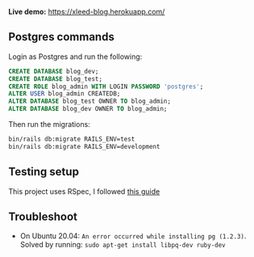 **Live demo:** https://xleed-blog.herokuapp.com/

## Postgres commands

Login as Postgres and run the following:

```sql
CREATE DATABASE blog_dev;
CREATE DATABASE blog_test;
CREATE ROLE blog_admin WITH LOGIN PASSWORD 'postgres';
ALTER USER blog_admin CREATEDB;
ALTER DATABASE blog_test OWNER TO blog_admin;
ALTER DATABASE blog_dev OWNER TO blog_admin;
```

Then run the migrations:

```bash
bin/rails db:migrate RAILS_ENV=test
bin/rails db:migrate RAILS_ENV=development
```

## Testing setup

This project uses RSpec, I followed [this guide](https://danielabaron.me/blog/start-rails-6-project-with-rspec/)

## Troubleshoot

* On Ubuntu 20.04: `An error occurred while installing pg (1.2.3)`. Solved by running: `sudo apt-get install libpq-dev ruby-dev`
